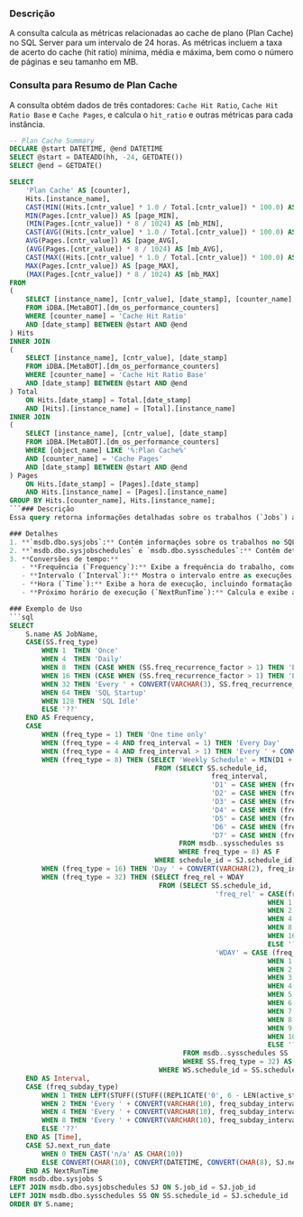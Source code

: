 ### Descrição
A consulta calcula as métricas relacionadas ao cache de plano (Plan Cache) no SQL Server para um intervalo de 24 horas. As métricas incluem a taxa de acerto do cache (hit ratio) mínima, média e máxima, bem como o número de páginas e seu tamanho em MB.

### Consulta para Resumo de Plan Cache
A consulta obtém dados de três contadores: `Cache Hit Ratio`, `Cache Hit Ratio Base` e `Cache Pages`, e calcula o `hit_ratio` e outras métricas para cada instância.

```sql
-- Plan Cache Summary
DECLARE @start DATETIME, @end DATETIME
SELECT @start = DATEADD(hh, -24, GETDATE())
SELECT @end = GETDATE()

SELECT 
    'Plan Cache' AS [counter],
    Hits.[instance_name], 
    CAST(MIN((Hits.[cntr_value] * 1.0 / Total.[cntr_value]) * 100.0) AS DECIMAL(5,2)) AS [hit_ratio_MIN], 
    MIN(Pages.[cntr_value]) AS [page_MIN], 
    (MIN(Pages.[cntr_value]) * 8 / 1024) AS [mb_MIN], 
    CAST(AVG((Hits.[cntr_value] * 1.0 / Total.[cntr_value]) * 100.0) AS DECIMAL(5,2)) AS [hit_ratio_AVG], 
    AVG(Pages.[cntr_value]) AS [page_AVG], 
    (AVG(Pages.[cntr_value]) * 8 / 1024) AS [mb_AVG], 
    CAST(MAX((Hits.[cntr_value] * 1.0 / Total.[cntr_value]) * 100.0) AS DECIMAL(5,2)) AS [hit_ratio_MAX], 
    MAX(Pages.[cntr_value]) AS [page_MAX],
    (MAX(Pages.[cntr_value]) * 8 / 1024) AS [mb_MAX] 
FROM 
(
    SELECT [instance_name], [cntr_value], [date_stamp], [counter_name]
    FROM iDBA.[MetaBOT].[dm_os_performance_counters]
    WHERE [counter_name] = 'Cache Hit Ratio'
    AND [date_stamp] BETWEEN @start AND @end
) Hits 
INNER JOIN
(
    SELECT [instance_name], [cntr_value], [date_stamp] 
    FROM iDBA.[MetaBOT].[dm_os_performance_counters] 
    WHERE [counter_name] = 'Cache Hit Ratio Base'
    AND [date_stamp] BETWEEN @start AND @end
) Total 
    ON Hits.[date_stamp] = Total.[date_stamp] 
    AND [Hits].[instance_name] = [Total].[instance_name]
INNER JOIN 
(
    SELECT [instance_name], [cntr_value], [date_stamp] 
    FROM iDBA.[MetaBOT].[dm_os_performance_counters] 
    WHERE [object_name] LIKE '%:Plan Cache%'
    AND [counter_name] = 'Cache Pages'
    AND [date_stamp] BETWEEN @start AND @end
) Pages
    ON Hits.[date_stamp] = [Pages].[date_stamp]
    AND Hits.[instance_name] = [Pages].[instance_name]
GROUP BY Hits.[counter_name], Hits.[instance_name];
```### Descrição
Essa query retorna informações detalhadas sobre os trabalhos (`Jobs`) agendados no SQL Server, incluindo o nome do trabalho, frequência de execução, intervalo, horário de execução, e o próximo horário de execução. Ela fornece uma visualização clara da programação dos trabalhos, seja para tarefas diárias, semanais ou com base em datas específicas.

### Detalhes
1. **`msdb.dbo.sysjobs`:** Contém informações sobre os trabalhos no SQL Server.
2. **`msdb.dbo.sysjobschedules` e `msdb.dbo.sysschedules`:** Contêm detalhes sobre os agendamentos de cada trabalho, incluindo frequência, intervalo e horário.
3. **Conversões de tempo:**
   - **Frequência (`Frequency`):** Exibe a frequência do trabalho, como 'Diário', 'Semanal', 'Mensal', etc.
   - **Intervalo (`Interval`):** Mostra o intervalo entre as execuções, como o número de dias, semanas ou meses, dependendo da configuração.
   - **Hora (`Time`):** Exibe a hora de execução, incluindo formatação de minutos, segundos e horas.
   - **Próximo horário de execução (`NextRunTime`):** Calcula e exibe a data e hora do próximo agendamento.

### Exemplo de Uso
```sql
SELECT 
    S.name AS JobName,                    
    CASE(SS.freq_type)
        WHEN 1  THEN 'Once'
        WHEN 4  THEN 'Daily'
        WHEN 8  THEN (CASE WHEN (SS.freq_recurrence_factor > 1) THEN 'Every ' + CONVERT(VARCHAR(3), SS.freq_recurrence_factor) + ' Weeks' ELSE 'Weekly' END)
        WHEN 16 THEN (CASE WHEN (SS.freq_recurrence_factor > 1) THEN 'Every ' + CONVERT(VARCHAR(3), SS.freq_recurrence_factor) + ' Months' ELSE 'Monthly' END)
        WHEN 32 THEN 'Every ' + CONVERT(VARCHAR(3), SS.freq_recurrence_factor) + ' Months'
        WHEN 64 THEN 'SQL Startup'
        WHEN 128 THEN 'SQL Idle'
        ELSE '??'
    END AS Frequency,  
    CASE
        WHEN (freq_type = 1) THEN 'One time only'
        WHEN (freq_type = 4 AND freq_interval = 1) THEN 'Every Day'
        WHEN (freq_type = 4 AND freq_interval > 1) THEN 'Every ' + CONVERT(VARCHAR(10), freq_interval) + ' Days'
        WHEN (freq_type = 8) THEN (SELECT 'Weekly Schedule' = MIN(D1 + D2 + D3 + D4 + D5 + D6 + D7)
                                    FROM (SELECT SS.schedule_id,
                                                  freq_interval, 
                                                  'D1' = CASE WHEN (freq_interval & 1 <> 0) THEN 'Sun ' ELSE '' END,
                                                  'D2' = CASE WHEN (freq_interval & 2 <> 0) THEN 'Mon ' ELSE '' END,
                                                  'D3' = CASE WHEN (freq_interval & 4 <> 0) THEN 'Tue ' ELSE '' END,
                                                  'D4' = CASE WHEN (freq_interval & 8 <> 0) THEN 'Wed ' ELSE '' END,
                                                  'D5' = CASE WHEN (freq_interval & 16 <> 0) THEN 'Thu ' ELSE '' END,
                                                  'D6' = CASE WHEN (freq_interval & 32 <> 0) THEN 'Fri ' ELSE '' END,
                                                  'D7' = CASE WHEN (freq_interval & 64 <> 0) THEN 'Sat ' ELSE '' END
                                          FROM msdb..sysschedules ss
                                          WHERE freq_type = 8) AS F
                                    WHERE schedule_id = SJ.schedule_id)
        WHEN (freq_type = 16) THEN 'Day ' + CONVERT(VARCHAR(2), freq_interval) 
        WHEN (freq_type = 32) THEN (SELECT freq_rel + WDAY
                                     FROM (SELECT SS.schedule_id,
                                                   'freq_rel' = CASE(freq_relative_interval)
                                                                WHEN 1 THEN 'First'
                                                                WHEN 2 THEN 'Second'
                                                                WHEN 4 THEN 'Third'
                                                                WHEN 8 THEN 'Fourth'
                                                                WHEN 16 THEN 'Last'
                                                                ELSE '??' END,
                                                   'WDAY' = CASE (freq_interval)
                                                                WHEN 1 THEN ' Sun'
                                                                WHEN 2 THEN ' Mon'
                                                                WHEN 3 THEN ' Tue'
                                                                WHEN 4 THEN ' Wed'
                                                                WHEN 5 THEN ' Thu'
                                                                WHEN 6 THEN ' Fri'
                                                                WHEN 7 THEN ' Sat'
                                                                WHEN 8 THEN ' Day'
                                                                WHEN 9 THEN ' Weekday'
                                                                WHEN 10 THEN ' Weekend'
                                                                ELSE '??' END
                                           FROM msdb..sysschedules SS
                                           WHERE SS.freq_type = 32) AS WS 
                                     WHERE WS.schedule_id = SS.schedule_id) 
    END AS Interval,
    CASE (freq_subday_type)
        WHEN 1 THEN LEFT(STUFF((STUFF((REPLICATE('0', 6 - LEN(active_start_time))) + CONVERT(VARCHAR(6), active_start_time), 3, 0, ':')), 6, 0, ':'), 8)
        WHEN 2 THEN 'Every ' + CONVERT(VARCHAR(10), freq_subday_interval) + ' seconds'
        WHEN 4 THEN 'Every ' + CONVERT(VARCHAR(10), freq_subday_interval) + ' minutes'
        WHEN 8 THEN 'Every ' + CONVERT(VARCHAR(10), freq_subday_interval) + ' hours'
        ELSE '??'
    END AS [Time],
    CASE SJ.next_run_date
        WHEN 0 THEN CAST('n/a' AS CHAR(10))
        ELSE CONVERT(CHAR(10), CONVERT(DATETIME, CONVERT(CHAR(8), SJ.next_run_date)), 120) + ' ' + LEFT(STUFF((STUFF((REPLICATE('0', 6 - LEN(next_run_time))) + CONVERT(VARCHAR(6), next_run_time), 3, 0, ':')), 6, 0, ':'), 8)
    END AS NextRunTime
FROM msdb.dbo.sysjobs S
LEFT JOIN msdb.dbo.sysjobschedules SJ ON S.job_id = SJ.job_id  
LEFT JOIN msdb.dbo.sysschedules SS ON SS.schedule_id = SJ.schedule_id
ORDER BY S.name;